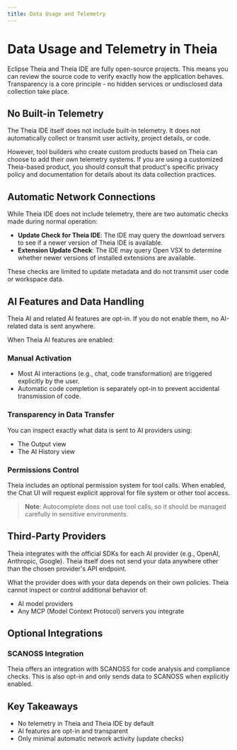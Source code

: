 ```yaml
---
title: Data Usage and Telemetry
---
```


# Data Usage and Telemetry in Theia

Eclipse Theia and Theia IDE are fully open-source projects. This means you can review the source code to verify exactly how the application behaves. Transparency is a core principle - no hidden services or undisclosed data collection take place.

## No Built-in Telemetry

The Theia IDE itself does not include built-in telemetry. It does not automatically collect or transmit user activity, project details, or code.

However, tool builders who create custom products based on Theia can choose to add their own telemetry systems. If you are using a customized Theia-based product, you should consult that product's specific privacy policy and documentation for details about its data collection practices.

## Automatic Network Connections

While Theia IDE does not include telemetry, there are two automatic checks made during normal operation:

- **Update Check for Theia IDE**: The IDE may query the download servers to see if a newer version of Theia IDE is available.
- **Extension Update Check**: The IDE may query Open VSX to determine whether newer versions of installed extensions are available.

These checks are limited to update metadata and do not transmit user code or workspace data.

## AI Features and Data Handling

Theia AI and related AI features are opt-in. If you do not enable them, no AI-related data is sent anywhere.

When Theia AI features are enabled:

### Manual Activation
- Most AI interactions (e.g., chat, code transformation) are triggered explicitly by the user.
- Automatic code completion is separately opt-in to prevent accidental transmission of code.

### Transparency in Data Transfer
You can inspect exactly what data is sent to AI providers using:
- The Output view
- The AI History view

### Permissions Control
Theia includes an optional permission system for tool calls. When enabled, the Chat UI will request explicit approval for file system or other tool access.

> **Note**: Autocomplete does not use tool calls, so it should be managed carefully in sensitive environments.

## Third-Party Providers

Theia integrates with the official SDKs for each AI provider (e.g., OpenAI, Anthropic, Google). Theia itself does not send your data anywhere other than the chosen provider's API endpoint.

What the provider does with your data depends on their own policies. Theia cannot inspect or control additional behavior of:
- AI model providers
- Any MCP (Model Context Protocol) servers you integrate

## Optional Integrations

### SCANOSS Integration
Theia offers an integration with SCANOSS for code analysis and compliance checks. This is also opt-in and only sends data to SCANOSS when explicitly enabled.

## Key Takeaways

- No telemetry in Theia and Theia IDE by default
- AI features are opt-in and transparent
- Only minimal automatic network activity (update checks)
